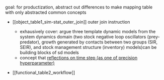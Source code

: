 
goal: for productization, abstract out differences to make mapping table with only abstracted common concepts

- [[object_table1_sim-stat_outer_join]]
outer join instruction
	- exhausively cover: argue three template dynamic models from the system dynamics domain (two stock negative loop oscillators (prey-predator), growth generated by contacts between two groups (SIR, SEIR), and stock management structure (inventory) models)can be building blocks of sd models
	- concept that  [reflections on time step (as one of precision hyperparameter)](https://github.com/Data4DM/BayesSD/discussions?discussions_q=label%3A%223+tuning+time+step%22) 


- [[functional_table2_workflow]]